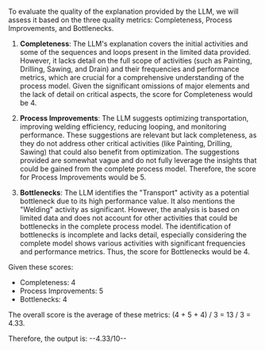 To evaluate the quality of the explanation provided by the LLM, we will assess it based on the three quality metrics: Completeness, Process Improvements, and Bottlenecks.

1. **Completeness**: The LLM's explanation covers the initial activities and some of the sequences and loops present in the limited data provided. However, it lacks detail on the full scope of activities (such as Painting, Drilling, Sawing, and Drain) and their frequencies and performance metrics, which are crucial for a comprehensive understanding of the process model. Given the significant omissions of major elements and the lack of detail on critical aspects, the score for Completeness would be 4.

2. **Process Improvements**: The LLM suggests optimizing transportation, improving welding efficiency, reducing looping, and monitoring performance. These suggestions are relevant but lack completeness, as they do not address other critical activities (like Painting, Drilling, Sawing) that could also benefit from optimization. The suggestions provided are somewhat vague and do not fully leverage the insights that could be gained from the complete process model. Therefore, the score for Process Improvements would be 5.

3. **Bottlenecks**: The LLM identifies the "Transport" activity as a potential bottleneck due to its high performance value. It also mentions the "Welding" activity as significant. However, the analysis is based on limited data and does not account for other activities that could be bottlenecks in the complete process model. The identification of bottlenecks is incomplete and lacks detail, especially considering the complete model shows various activities with significant frequencies and performance metrics. Thus, the score for Bottlenecks would be 4.

Given these scores:
- Completeness: 4
- Process Improvements: 5
- Bottlenecks: 4

The overall score is the average of these metrics: (4 + 5 + 4) / 3 = 13 / 3 = 4.33.

Therefore, the output is: --4.33/10--